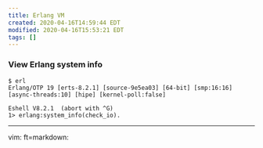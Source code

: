 ```yaml
---
title: Erlang VM
created: 2020-04-16T14:59:44 EDT
modified: 2020-04-16T15:53:21 EDT
tags: []
---
```


### View Erlang system info

```
$ erl
Erlang/OTP 19 [erts-8.2.1] [source-9e5ea03] [64-bit] [smp:16:16] [async-threads:10] [hipe] [kernel-poll:false]

Eshell V8.2.1  (abort with ^G)
1> erlang:system_info(check_io).
```

---
vim: ft=markdown:
